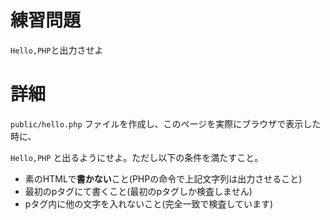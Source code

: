 # 練習問題

`Hello,PHP`と出力させよ

# 詳細

`public/hello.php` ファイルを作成し、このページを実際にブラウザで表示した時に、

`Hello,PHP` と出るようにせよ。ただし以下の条件を満たすこと。

* 素のHTMLで**書かない**こと(PHPの命令で上記文字列は出力させること)
* 最初のpタグにて書くこと(最初のpタグしか検査しません)
* pタグ内に他の文字を入れないこと(完全一致で検査しています)


